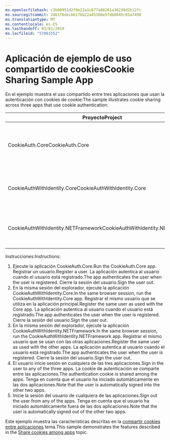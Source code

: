 ```yaml
---
ms.openlocfilehash: c3b00951d2f9e22a1c677a88261a36238d2b12fc
ms.sourcegitcommit: 24b1f6decbb17bb22a45166e5fdb0845c65af498
ms.translationtype: MT
ms.contentlocale: es-ES
ms.lasthandoff: 03/01/2019
ms.locfileid: "57061552"
---
```

# <a name="cookie-sharing-sample-app"></a><span data-ttu-id="ae830-101">Aplicación de ejemplo de uso compartido de cookies</span><span class="sxs-lookup"><span data-stu-id="ae830-101">Cookie Sharing Sample App</span></span>

<span data-ttu-id="ae830-102">En el ejemplo muestra el uso compartido entre tres aplicaciones que usan la autenticación con cookies de cookie:</span><span class="sxs-lookup"><span data-stu-id="ae830-102">The sample illustrates cookie sharing across three apps that use cookie authentication:</span></span>

| <span data-ttu-id="ae830-103">Proyecto</span><span class="sxs-lookup"><span data-stu-id="ae830-103">Project</span></span>                             | <span data-ttu-id="ae830-104">Descripción</span><span class="sxs-lookup"><span data-stu-id="ae830-104">Description</span></span> |
| ----------------------------------- | ----------- |
| <span data-ttu-id="ae830-105">CookieAuth.Core</span><span class="sxs-lookup"><span data-stu-id="ae830-105">CookieAuth.Core</span></span>                     | <span data-ttu-id="ae830-106">Aplicación ASP.NET Core Razor Pages sin usar ASP.NET Core Identity</span><span class="sxs-lookup"><span data-stu-id="ae830-106">ASP.NET Core Razor Pages app without using ASP.NET Core Identity</span></span> |
| <span data-ttu-id="ae830-107">CookieAuthWithIdentity.Core</span><span class="sxs-lookup"><span data-stu-id="ae830-107">CookieAuthWithIdentity.Core</span></span>         | <span data-ttu-id="ae830-108">Aplicación MVC de ASP.NET Core con ASP.NET Core Identity</span><span class="sxs-lookup"><span data-stu-id="ae830-108">ASP.NET Core MVC app with ASP.NET Core Identity</span></span> |
| <span data-ttu-id="ae830-109">CookieAuthWithIdentity.NETFramework</span><span class="sxs-lookup"><span data-stu-id="ae830-109">CookieAuthWithIdentity.NETFramework</span></span> | <span data-ttu-id="ae830-110">Aplicación MVC de ASP.NET Framework con ASP.NET Identity</span><span class="sxs-lookup"><span data-stu-id="ae830-110">ASP.NET Framework MVC app with ASP.NET Identity</span></span> |

<span data-ttu-id="ae830-111">Instrucciones:</span><span class="sxs-lookup"><span data-stu-id="ae830-111">Instructions:</span></span>

1. <span data-ttu-id="ae830-112">Ejecute la aplicación CookieAuth.Core.</span><span class="sxs-lookup"><span data-stu-id="ae830-112">Run the CookieAuth.Core app.</span></span> <span data-ttu-id="ae830-113">Registrar un usuario.</span><span class="sxs-lookup"><span data-stu-id="ae830-113">Register a user.</span></span> <span data-ttu-id="ae830-114">La aplicación autentica al usuario cuando el usuario está registrado.</span><span class="sxs-lookup"><span data-stu-id="ae830-114">The app authenticates the user when the user is registered.</span></span> <span data-ttu-id="ae830-115">Cierre la sesión del usuario.</span><span class="sxs-lookup"><span data-stu-id="ae830-115">Sign the user out.</span></span>
1. <span data-ttu-id="ae830-116">En la misma sesión del explorador, ejecute la aplicación CookieAuthWithIdentity.Core.</span><span class="sxs-lookup"><span data-stu-id="ae830-116">In the same browser session, run the CookieAuthWithIdentity.Core app.</span></span> <span data-ttu-id="ae830-117">Registrar el mismo usuario que se utiliza en la aplicación principal.</span><span class="sxs-lookup"><span data-stu-id="ae830-117">Register the same user as used with the Core app.</span></span> <span data-ttu-id="ae830-118">La aplicación autentica al usuario cuando el usuario está registrado.</span><span class="sxs-lookup"><span data-stu-id="ae830-118">The app authenticates the user when the user is registered.</span></span> <span data-ttu-id="ae830-119">Cierre la sesión del usuario.</span><span class="sxs-lookup"><span data-stu-id="ae830-119">Sign the user out.</span></span>
1. <span data-ttu-id="ae830-120">En la misma sesión del explorador, ejecute la aplicación CookieAuthWithIdentity.NETFramework.</span><span class="sxs-lookup"><span data-stu-id="ae830-120">In the same browser session, run the CookieAuthWithIdentity.NETFramework app.</span></span> <span data-ttu-id="ae830-121">Registrar el mismo usuario que se usan con las otras aplicaciones.</span><span class="sxs-lookup"><span data-stu-id="ae830-121">Register the same user as used with the other apps.</span></span> <span data-ttu-id="ae830-122">La aplicación autentica al usuario cuando el usuario está registrado.</span><span class="sxs-lookup"><span data-stu-id="ae830-122">The app authenticates the user when the user is registered.</span></span> <span data-ttu-id="ae830-123">Cierre la sesión del usuario.</span><span class="sxs-lookup"><span data-stu-id="ae830-123">Sign the user out.</span></span>
1. <span data-ttu-id="ae830-124">El usuario inicie sesión en cualquiera de las tres aplicaciones.</span><span class="sxs-lookup"><span data-stu-id="ae830-124">Sign in the user to any of the three apps.</span></span> <span data-ttu-id="ae830-125">La cookie de autenticación se comparte entre las aplicaciones.</span><span class="sxs-lookup"><span data-stu-id="ae830-125">The authentication cookie is shared among the apps.</span></span> <span data-ttu-id="ae830-126">Tenga en cuenta que el usuario ha iniciado automáticamente en las dos aplicaciones.</span><span class="sxs-lookup"><span data-stu-id="ae830-126">Note that the user is automatically signed into the other two apps.</span></span>
1. <span data-ttu-id="ae830-127">Inicie la sesión del usuario de cualquiera de las aplicaciones.</span><span class="sxs-lookup"><span data-stu-id="ae830-127">Sign out the user from any of the apps.</span></span> <span data-ttu-id="ae830-128">Tenga en cuenta que el usuario ha iniciado automáticamente fuera de las dos aplicaciones.</span><span class="sxs-lookup"><span data-stu-id="ae830-128">Note that the user is automatically signed out of the other two apps.</span></span>

<span data-ttu-id="ae830-129">Este ejemplo muestra las características descritas en la [compartir cookies entre aplicaciones](https://docs.microsoft.com/aspnet/core/security/cookie-sharing) tema.</span><span class="sxs-lookup"><span data-stu-id="ae830-129">This sample demonstrates the features described in the [Share cookies among apps](https://docs.microsoft.com/aspnet/core/security/cookie-sharing) topic.</span></span>
